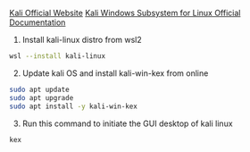 [Kali Official Website](https://www.kali.org/)
[Kali Windows Subsystem for Linux Official Documentation](https://www.kali.org/docs/wsl/win-kex-sl/)

1. Install kali-linux distro from wsl2

```bash
wsl --install kali-linux
```

2. Update kali OS and install kali-win-kex from online

```bash
sudo apt update
sudo apt upgrade
sudo apt install -y kali-win-kex
```

3. Run this command to initiate the GUI desktop of kali linux

```bash
kex
```
